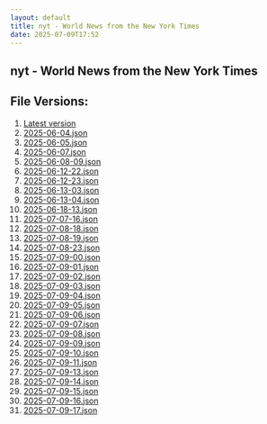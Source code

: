 ```yaml
---
layout: default
title: nyt - World News from the New York Times
date: 2025-07-09T17:52
---
```


## nyt - World News from the New York Times

<div id="data-chart"></div>
<div id="data-table"></div>
<script>
document.addEventListener('DOMContentLoaded', function(){
  document.getElementById('data-table').textContent = 'This source isn't supported for tables yet.';
});
</script>

## File Versions:
1. [Latest version](./latest.json)
2. [2025-06-04.json](./2025-06-04.json)
3. [2025-06-05.json](./2025-06-05.json)
4. [2025-06-07.json](./2025-06-07.json)
5. [2025-06-08-09.json](./2025-06-08-09.json)
6. [2025-06-12-22.json](./2025-06-12-22.json)
7. [2025-06-12-23.json](./2025-06-12-23.json)
8. [2025-06-13-03.json](./2025-06-13-03.json)
9. [2025-06-13-04.json](./2025-06-13-04.json)
10. [2025-06-18-13.json](./2025-06-18-13.json)
11. [2025-07-07-16.json](./2025-07-07-16.json)
12. [2025-07-08-18.json](./2025-07-08-18.json)
13. [2025-07-08-19.json](./2025-07-08-19.json)
14. [2025-07-08-23.json](./2025-07-08-23.json)
15. [2025-07-09-00.json](./2025-07-09-00.json)
16. [2025-07-09-01.json](./2025-07-09-01.json)
17. [2025-07-09-02.json](./2025-07-09-02.json)
18. [2025-07-09-03.json](./2025-07-09-03.json)
19. [2025-07-09-04.json](./2025-07-09-04.json)
20. [2025-07-09-05.json](./2025-07-09-05.json)
21. [2025-07-09-06.json](./2025-07-09-06.json)
22. [2025-07-09-07.json](./2025-07-09-07.json)
23. [2025-07-09-08.json](./2025-07-09-08.json)
24. [2025-07-09-09.json](./2025-07-09-09.json)
25. [2025-07-09-10.json](./2025-07-09-10.json)
26. [2025-07-09-11.json](./2025-07-09-11.json)
27. [2025-07-09-13.json](./2025-07-09-13.json)
28. [2025-07-09-14.json](./2025-07-09-14.json)
29. [2025-07-09-15.json](./2025-07-09-15.json)
30. [2025-07-09-16.json](./2025-07-09-16.json)
31. [2025-07-09-17.json](./2025-07-09-17.json)
